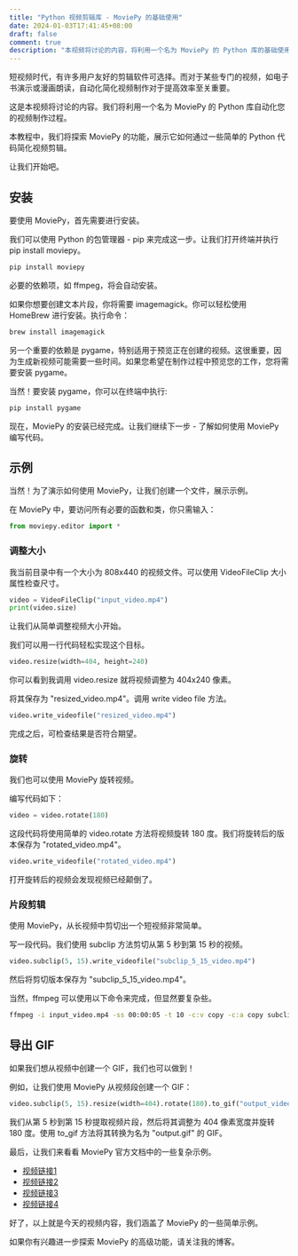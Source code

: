 ```yaml
---
title: "Python 视频剪辑库 - MoviePy 的基础使用"
date: 2024-01-03T17:41:45+08:00
draft: false
comment: true
description: "本视频将讨论的内容，将利用一个名为 MoviePy 的 Python 库的基础使用，希望它能简化一些常见的视频创作过程。"
---
```


短视频时代，有许多用户友好的剪辑软件可选择。而对于某些专门的视频，如电子书演示或漫画朗读，自动化简化视频制作对于提高效率至关重要。

这是本视频将讨论的内容。我们将利用一个名为 MoviePy 的 Python 库自动化您的视频制作过程。

本教程中，我们将探索 MoviePy 的功能，展示它如何通过一些简单的 Python 代码简化视频剪辑。

让我们开始吧。

## 安装

要使用 MoviePy，首先需要进行安装。

我们可以使用 Python 的包管理器 - pip 来完成这一步。让我们打开终端并执行 pip install moviepy。

```bash
pip install moviepy
```

必要的依赖项，如 ffmpeg，将会自动安装。

如果你想要创建文本片段，你将需要 imagemagick。你可以轻松使用 HomeBrew 进行安装。执行命令：

```bash
brew install imagemagick
```

另一个重要的依赖是 pygame，特别适用于预览正在创建的视频。这很重要，因为生成新视频可能需要一些时间。如果您希望在制作过程中预览您的工作，您将需要安装 pygame。

当然！要安装 pygame，你可以在终端中执行:

```bash
pip install pygame
```

现在，MoviePy 的安装已经完成。让我们继续下一步 - 了解如何使用 MoviePy 编写代码。

## 示例

当然！为了演示如何使用 MoviePy，让我们创建一个文件，展示示例。

在 MoviePy 中，要访问所有必要的函数和类，你只需输入：

```python
from moviepy.editor import *
```

### 调整大小

我当前目录中有一个大小为 808x440 的视频文件。可以使用 VideoFileClip 大小属性检查尺寸。

```python
video = VideoFileClip("input_video.mp4")
print(video.size)
```

让我们从简单调整视频大小开始。

我们可以用一行代码轻松实现这个目标。

```python
video.resize(width=404, height=240)
```

你可以看到我调用 video.resize 就将视频调整为 404x240 像素。

将其保存为 "resized_video.mp4"。调用 write video file 方法。
```python
video.write_videofile("resized_video.mp4")
```

完成之后，可检查结果是否符合期望。

### 旋转

我们也可以使用 MoviePy 旋转视频。

编写代码如下：

```python
video = video.rotate(180)
```

这段代码将使用简单的 video.rotate 方法将视频旋转 180 度。我们将旋转后的版本保存为 "rotated_video.mp4"。

```python
video.write_videofile("rotated_video.mp4")
```

打开旋转后的视频会发现视频已经颠倒了。

### 片段剪辑

使用 MoviePy，从长视频中剪切出一个短视频非常简单。

写一段代码。我们使用 subclip 方法剪切从第 5 秒到第 15 秒的视频。

```python
video.subclip(5, 15).write_videofile("subclip_5_15_video.mp4")
```

然后将剪切版本保存为 "subclip_5_15_video.mp4"。

当然，ffmpeg 可以使用以下命令来完成，但显然要复杂些。

```bash
ffmpeg -i input_video.mp4 -ss 00:00:05 -t 10 -c:v copy -c:a copy subclip_5_15_video.mp4
```

## 导出 GIF

如果我们想从视频中创建一个 GIF，我们也可以做到！

例如，让我们使用 MoviePy 从视频段创建一个 GIF：

```python
video.subclip(5, 15).resize(width=404).rotate(180).to_gif("output_video.gif")
```

我们从第 5 秒到第 15 秒提取视频片段，然后将其调整为 404 像素宽度并旋转 180 度。使用 to_gif 方法将其转换为名为 "output.gif" 的 GIF。

最后，让我们来看看 MoviePy 官方文档中的一些复杂示例。

- [视频链接1](https://www.youtube.com/watch?v=rIehsqqYFEM)
- [视频链接2](https://www.youtube.com/watch?v=1hdgNxX-ta)
- [视频链接3](https://www.youtube.com/watch?v=zGhoZ4UBxEQ)
- [视频链接4](https://www.youtube.com/watch?v=M9R21SquDSk)

好了，以上就是今天的视频内容，我们涵盖了 MoviePy 的一些简单示例。

如果你有兴趣进一步探索 MoviePy 的高级功能，请关注我的博客。
